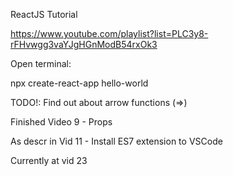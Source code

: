 ReactJS Tutorial

https://www.youtube.com/playlist?list=PLC3y8-rFHvwgg3vaYJgHGnModB54rxOk3


Open terminal:

npx create-react-app hello-world



TODO!:
Find out about arrow functions (=>)

Finished Video 9 - Props

As descr in Vid 11 - Install ES7 extension to VSCode

Currently at vid 23